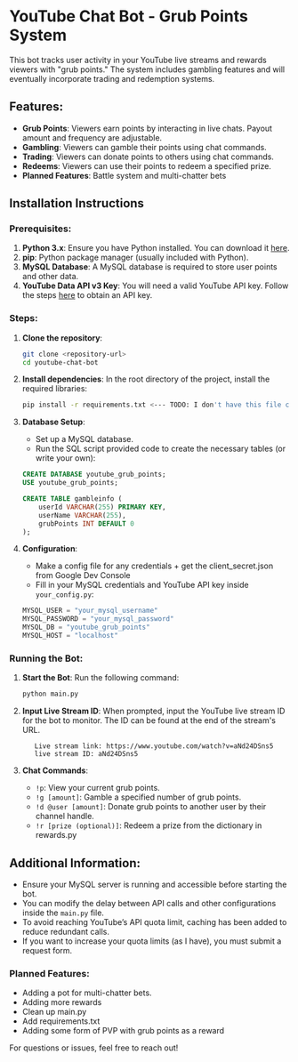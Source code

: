 # YouTube Chat Bot - Grub Points System

This bot tracks user activity in your YouTube live streams and rewards viewers with "grub points." The system includes gambling features and will eventually incorporate trading and redemption systems.

## Features:
- **Grub Points**: Viewers earn points by interacting in live chats. Payout amount and frequency are adjustable.
- **Gambling**: Viewers can gamble their points using chat commands.
- **Trading**: Viewers can donate points to others using chat commands.
- **Redeems**: Viewers can use their points to redeem a specified prize.
- **Planned Features**: Battle system and multi-chatter bets

## Installation Instructions

### Prerequisites:
1. **Python 3.x**: Ensure you have Python installed. You can download it [here](https://www.python.org/downloads/).
2. **pip**: Python package manager (usually included with Python).
3. **MySQL Database**: A MySQL database is required to store user points and other data.
4. **YouTube Data API v3 Key**: You will need a valid YouTube API key. Follow the steps [here](https://developers.google.com/youtube/v3/getting-started) to obtain an API key.

### Steps:

1. **Clone the repository**:
    ```bash
    git clone <repository-url>
    cd youtube-chat-bot
    ```

2. **Install dependencies**:
    In the root directory of the project, install the required libraries:
    ```bash
    pip install -r requirements.txt <--- TODO: I don't have this file created yet!!!!
    ```

3. **Database Setup**:
    - Set up a MySQL database.
    - Run the SQL script provided code to create the necessary tables (or write your own):
    ```sql
    CREATE DATABASE youtube_grub_points;
    USE youtube_grub_points;

    CREATE TABLE gambleinfo (
        userId VARCHAR(255) PRIMARY KEY,
        userName VARCHAR(255),
        grubPoints INT DEFAULT 0
    );
    ```

4. **Configuration**:
    - Make a config file for any credentials + get the client_secret.json from Google Dev Console 
    - Fill in your MySQL credentials and YouTube API key inside `your_config.py`:
    ```python
    MYSQL_USER = "your_mysql_username"
    MYSQL_PASSWORD = "your_mysql_password"
    MYSQL_DB = "youtube_grub_points"
    MYSQL_HOST = "localhost"
    ```

### Running the Bot:

1. **Start the Bot**:
    Run the following command:
    ```bash
    python main.py
    ```

2. **Input Live Stream ID**:
    When prompted, input the YouTube live stream ID for the bot to monitor. The ID can be found at the end of the stream's URL.
    ```
       Live stream link: https://www.youtube.com/watch?v=aNd24DSns5
       live stream ID: aNd24DSns5
    ```

4. **Chat Commands**:
    - `!p`: View your current grub points.
    - `!g [amount]`: Gamble a specified number of grub points.
    - `!d @user [amount]`: Donate grub points to another user by their channel handle.
    - `!r [prize (optional)]`: Redeem a prize from the dictionary in rewards.py

## Additional Information:
- Ensure your MySQL server is running and accessible before starting the bot.
- You can modify the delay between API calls and other configurations inside the `main.py` file.
- To avoid reaching YouTube’s API quota limit, caching has been added to reduce redundant calls.
- If you want to increase your quota limits (as I have), you must submit a request form.

### Planned Features:
- Adding a pot for multi-chatter bets.
- Adding more rewards
- Clean up main.py
- Add requirements.txt
- Adding some form of PVP with grub points as a reward
  
For questions or issues, feel free to reach out!

